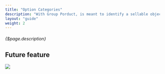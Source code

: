 ```yaml
---
title: "Option Categories"
description: "With Group Porduct, is meant to identify a sellable object made up of simple (or virtual) standalone products. The intention of creating a group product is to present a set of different products separately sellable, as one."
layout: "guide"
weight: 2
---
```


###### {$page.description}

<article class="first-article" id="1">

## <b>Future feature</b>

<img class="docs-img" src="/images/underConstruction.jpg"/>

</article><br><br><br>